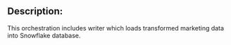 ## Description:

This orchestration includes writer which loads transformed marketing data into Snowflake database.
